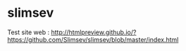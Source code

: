 # slimsev

Test site web : http://htmlpreview.github.io/?https://github.com/Slimsev/slimsev/blob/master/index.html
